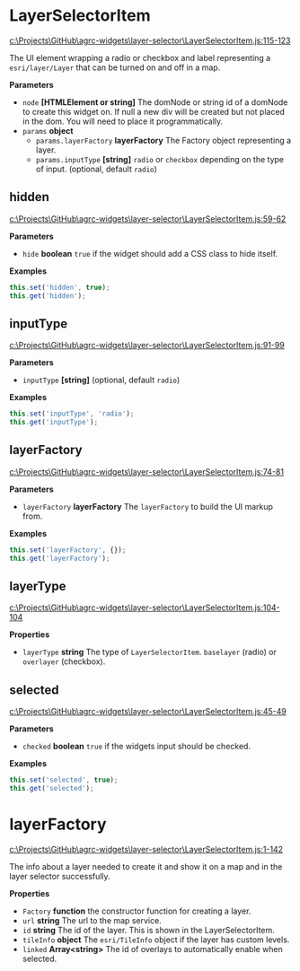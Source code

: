 # LayerSelectorItem

[c:\Projects\GitHub\agrc-widgets\layer-selector\LayerSelectorItem.js:115-123](https://github.com/agrc-widgets/layer-selector/blob/8d7a5cfcb15dce8578f5782fa4767d1e714a5b18/c:\Projects\GitHub\agrc-widgets\layer-selector\LayerSelectorItem.js#L115-L123 "Source code on GitHub")

The UI element wrapping a radio or checkbox and label representing a `esri/layer/Layer` that can be turned
on and off in a map.

**Parameters**

-   `node` **[HTMLElement or string]** The domNode or string id of a domNode to create this widget on. If null
    a new div will be created but not placed in the dom. You will need to place it programmatically.
-   `params` **object** 
    -   `params.layerFactory` **layerFactory** The Factory object representing a layer.
    -   `params.inputType` **[string]** `radio` or `checkbox` depending on the type of input. (optional, default `radio`)

## hidden

[c:\Projects\GitHub\agrc-widgets\layer-selector\LayerSelectorItem.js:59-62](https://github.com/agrc-widgets/layer-selector/blob/8d7a5cfcb15dce8578f5782fa4767d1e714a5b18/c:\Projects\GitHub\agrc-widgets\layer-selector\LayerSelectorItem.js#L59-L62 "Source code on GitHub")

**Parameters**

-   `hide` **boolean** `true` if the widget should add a CSS class to hide itself.

**Examples**

```javascript
this.set('hidden', true);
this.get('hidden');
```

## inputType

[c:\Projects\GitHub\agrc-widgets\layer-selector\LayerSelectorItem.js:91-99](https://github.com/agrc-widgets/layer-selector/blob/8d7a5cfcb15dce8578f5782fa4767d1e714a5b18/c:\Projects\GitHub\agrc-widgets\layer-selector\LayerSelectorItem.js#L91-L99 "Source code on GitHub")

**Parameters**

-   `inputType` **[string]**  (optional, default `radio`)

**Examples**

```javascript
this.set('inputType', 'radio');
this.get('inputType');
```

## layerFactory

[c:\Projects\GitHub\agrc-widgets\layer-selector\LayerSelectorItem.js:74-81](https://github.com/agrc-widgets/layer-selector/blob/8d7a5cfcb15dce8578f5782fa4767d1e714a5b18/c:\Projects\GitHub\agrc-widgets\layer-selector\LayerSelectorItem.js#L74-L81 "Source code on GitHub")

**Parameters**

-   `layerFactory` **layerFactory** The `layerFactory` to build the UI markup from.

**Examples**

```javascript
this.set('layerFactory', {});
this.get('layerFactory');
```

## layerType

[c:\Projects\GitHub\agrc-widgets\layer-selector\LayerSelectorItem.js:104-104](https://github.com/agrc-widgets/layer-selector/blob/8d7a5cfcb15dce8578f5782fa4767d1e714a5b18/c:\Projects\GitHub\agrc-widgets\layer-selector\LayerSelectorItem.js#L104-L104 "Source code on GitHub")

**Properties**

-   `layerType` **string** The type of `LayerSelectorItem`. `baselayer` (radio) or `overlayer` (checkbox).

## selected

[c:\Projects\GitHub\agrc-widgets\layer-selector\LayerSelectorItem.js:45-49](https://github.com/agrc-widgets/layer-selector/blob/8d7a5cfcb15dce8578f5782fa4767d1e714a5b18/c:\Projects\GitHub\agrc-widgets\layer-selector\LayerSelectorItem.js#L45-L49 "Source code on GitHub")

**Parameters**

-   `checked` **boolean** `true` if the widgets input should be checked.

**Examples**

```javascript
this.set('selected', true);
this.get('selected');
```

# layerFactory

[c:\Projects\GitHub\agrc-widgets\layer-selector\LayerSelectorItem.js:1-142](https://github.com/agrc-widgets/layer-selector/blob/8d7a5cfcb15dce8578f5782fa4767d1e714a5b18/c:\Projects\GitHub\agrc-widgets\layer-selector\LayerSelectorItem.js#L1-L142 "Source code on GitHub")

The info about a layer needed to create it and show it on a map and in the layer selector successfully.

**Properties**

-   `Factory` **function** the constructor function for creating a layer.
-   `url` **string** The url to the map service.
-   `id` **string** The id of the layer. This is shown in the LayerSelectorItem.
-   `tileInfo` **object** The `esri/TileInfo` object if the layer has custom levels.
-   `linked` **Array&lt;string&gt;** The id of overlays to automatically enable when selected.
